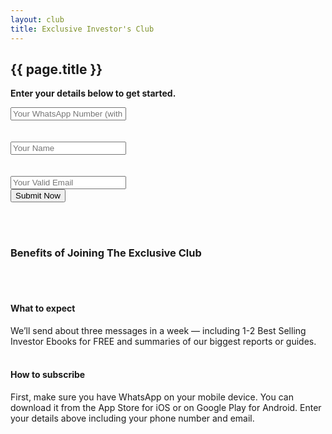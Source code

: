 ```yaml
---
layout: club
title: Exclusive Investor's Club
---
```

<section>
    <div class="section-title">
        <h1><span>{{ page.title }}</span></h1>
    </div>

<strong>Enter your details below to get started.</strong>

<form action="https://send.pageclip.co/pJDKofkNAyqkwTtBwlIXknP01775P9yT" class="pageclip-form" method="post">
 
 <div class="form-group row">
     <div class="col-md-6">
  <input class="form-control" type="text" name="whatsapp" placeholder="Your WhatsApp Number (with Country Code)" required />
</div>
    <br><br>
    
 <div class="col-md-6">
 <input class="form-control" type="text" name="name" placeholder="Your Name" required />
 </div>
<br><br>
 <div class="col-md-6">
  <input class="form-control" type="email" name="email" placeholder="Your Valid Email" required />
</div>

</div>

  <button type="submit" class="btn btn-success pageclip-form__submit">
    <span>Submit Now</span>
  </button>
</form>

<br>
<br>
<h3>Benefits of Joining The Exclusive Club</h3>
<br><br>
<h4> What to expect</h4>
We’ll send about three messages in a week — including 1-2 Best Selling Investor Ebooks for FREE and summaries of our biggest reports or guides. 
<br><br>
 <h4> How to subscribe</h4> 
First, make sure you have WhatsApp on your mobile device. You can download it from the App Store for iOS or on Google Play for Android. Enter your details above including your phone number and email. 

 
 
</section>
